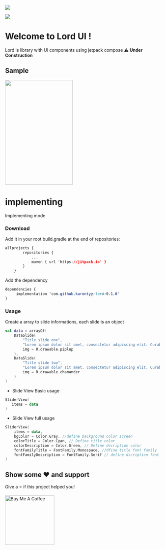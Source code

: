[![](https://jitpack.io/v/karontyy/lord.svg)](https://jitpack.io/#karontyy/lord)

<img src="https://raw.githubusercontent.com/karontyy/lord/master/lordLogo.png"/>


# Welcome to Lord UI !
Lord is library with UI components using jetpack compose
⚠ **Under Construction**

## Sample

<img src="https://raw.githubusercontent.com/karontyy/lord/master/sample.GIF" width="220" height="340"/>

# implementing
Implementing mode

### Download

Add it in your root build.gradle at the end of repositories:
```css
allprojects {
		repositories {
			...
			maven { url 'https://jitpack.io' }
		}
	}
```
Add the dependency
```css
dependencies {
	 implementation 'com.github.karontyy:lord:0.1.0'
}
```
### Usage

Create a array to slide informations, each slide is an object
```kotlin
val data = arrayOf(  
    DataSlide(
	    "Title slide one",
	    "Lorem ipsum dolor sit amet, consectetur adipiscing elit. Curabitur id.", 
	    img = R.drawable.piplup
    ),
    DataSlide(
	    "Title slide two",
	    "Lorem ipsum dolor sit amet, consectetur adipiscing elit. Curabitur id.", 
	    img = R.drawable.chamander
    )
)
```

* Slide View Basic usage
```kotlin
SliderView(  
   items = data  
)
```
* Slide View full usage
```kotlin
SliderView(  
    items = data,  
    bgColor = Color.Gray, //define background color screen
	colorTitle = Color.Cyan, // Define title color
	colorDescription = Color.Green, // Define decription color
	fontFamilyTitle = FontFamily.Monospace, //dfine title font family 
	fontFamilyDescription = FontFamily.Serif // define dscription font family 
)
```

## Show some ❤ and support

Give a ⭐️ if this project helped you!

<a href="https://www.buymeacoffee.com/karonty" target="_blank">
    <img src="https://cdn.buymeacoffee.com/buttons/v2/default-yellow.png" alt="Buy Me A Coffee" width="160">
</a>